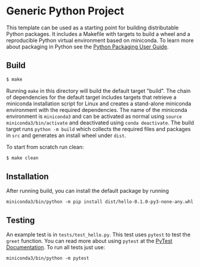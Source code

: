 # Generic Python Project

This template can be used as a starting point for building distributable Python packages. It includes a Makefile with targets to build a wheel and a reproducible Python virtual environment based on miniconda. To learn more about packaging in Python see the [Python Packaging User Guide](https://packaging.python.org/).

## Build

```bash
$ make
```
Running `make` in this directory will build the default target "build". The chain of dependencies for the default target includes targets that retrieve a miniconda installation script for Linux and creates a stand-alone miniconda environment with the required dependencies. The name of the miniconda environment is `miniconda3` and can be activated as normal using `source miniconda3/bin/activate` and deactivated using `conda deactivate`. The build target runs `python -m build` which collects the required files and packages in `src` and generates an install wheel under `dist`. 

To start from scratch run clean:
```bash
$ make clean
```

## Installation

After running build, you can install the default package by running

```
miniconda3/bin/python -m pip install dist/hello-0.1.0-py3-none-any.whl
```

## Testing

An example test is in `tests/test_hello.py`. This test uses `pytest` to test the `greet` function. You can read more about using `pytest` at the [PyTest Documentation](https://docs.pytest.org/). To run all tests just use:

```
miniconda3/bin/python -m pytest
```

